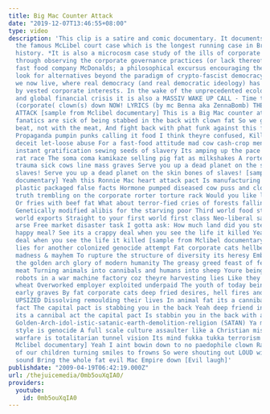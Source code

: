 ```yaml
---
title: Big Mac Counter Attack
date: "2019-12-07T13:46:55+08:00"
type: video
description: 'This clip is a satire and comic documentary. It documents elements of
  the famous McLibel court case which is the longest running case in British legal
  history. *It is also a microcosm case study of the ills of corporate globalisation
  through observing the corporate governance practices (or lack thereof) of the multi-national
  fast food company McDonalds; a philosophical excursus encouraging the viewer to
  look for alternatives beyond the paradigm of crypto-fascist democracy, in which
  we now live, where real democracy (and real democratic ideology) has been hijacked
  by vested corporate interests. In the wake of the unprecedented ecological crisis
  and global financial crisis it is also a MASSIV WAKE UP CALL - Time to bring the
  (corporate( clown(s) down NOW! LYRICS (by mc Benna aka ZennaBomb) THE BIG MAC COUNTER
  ATTACK [sample from Mclibel documentary] This is a Big Mac counter attack Organic
  fanatics are sick of being stabbed in the back with clown fat So we get phat with
  beat, not with the meat, And fight back with phat funk against this fast rude junk
  Propaganda pumpin punks calling it food I think theyre confused, Killer sweet-treat
  deceit let-loose abuse For a fast-food attitude mad cow cash-crop mentality Growing
  instant gratification sewing seeds of slavery Its amping up the pace of the lab
  rat race The soma coma kamikaze selling pig fat as milkshakes A rorter slaughter
  trauma sick cows line mass graves Serve you up a dead planet on the skin bones of
  slaves! Serve you up a dead planet on the skin bones of slaves! [sample from Mclibel
  documentary] Yeah this Ronnie Mac heart attack pact Is manufacturing distracting
  plastic packaged false facts Hormone pumped diseased cow puss and clown fat Got
  truth trembling on the corporate rorter torture rack Would you like lies with that?
  Or fries with beef fat What about terror-fied cries of forests falling for big Macs
  Genetically modified alibis for the starving poor Third world food stolen for Mac-first
  world exports Straight to your first world first class Neo-liberal sat on a FAT
  arse Free market disaster task I gotta ask: How much land did you steal for that
  happy meal? See its a crappy deal when you see the life it killed Yeah its a crappy
  deal when you see the life it killed [sample from Mclibel documentary] Deep fried
  lies for another colonized genocide attempt Fat corporate cats hellbent on monoculture
  madness & mayhem To rupture the structure of diversity its heresy Embarrasses me
  the golden arch glory of modern humanity The greasy greed feast of fear-full diseased
  meat Turning animals into cannibals and humans into sheep Youre being cloned like
  robots in a war machine factory coz theyre harvesting lies Like they be harvesting
  wheat Overworked employer exploited underpaid The youth of today being waylaid into
  early graves By fat corporate cats deep fried desires, hell fires and death buys
  UPSIZED Dissolving remoulding their lives In animal fat its a cannibal act a criminal
  fact The capital pact is stabbing you in the back Yeah deep friend in animal fat
  its a cannibal act the capital pact Is stabbin you in the back with a criminal fact
  Golden-Arch-idol-istic-satanic-earth-demolition-religion (SATAN) Ya monoculture
  style is genocide A full scale culture assaulter like a Christian mission Ya mindshare
  warfare is totalitarian tunnel vision Its mind fukka tukka terrorism [sample from
  Mclibel documentary] Yeah I aint bowin down to no paedophile clown Raping the minds
  of our children turning smiles to frowns So were shouting out LOUD with our stereo
  sound Bring the whole fat evil Mac Empire down [Evil laugh]'
publishdate: "2009-04-19T06:42:19.000Z"
url: /thejuicemedia/0mb5ouXqIA0/
providers:
  youtube:
    id: 0mb5ouXqIA0
---
```

